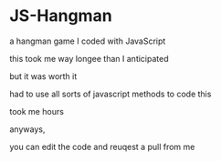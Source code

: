 # JS-Hangman
a hangman game I coded with JavaScript

this took me way longee than I anticipated

but it was worth it

had to use all sorts of javascript methods to code this

took me hours

anyways,

you can edit the code and reuqest a pull from me
